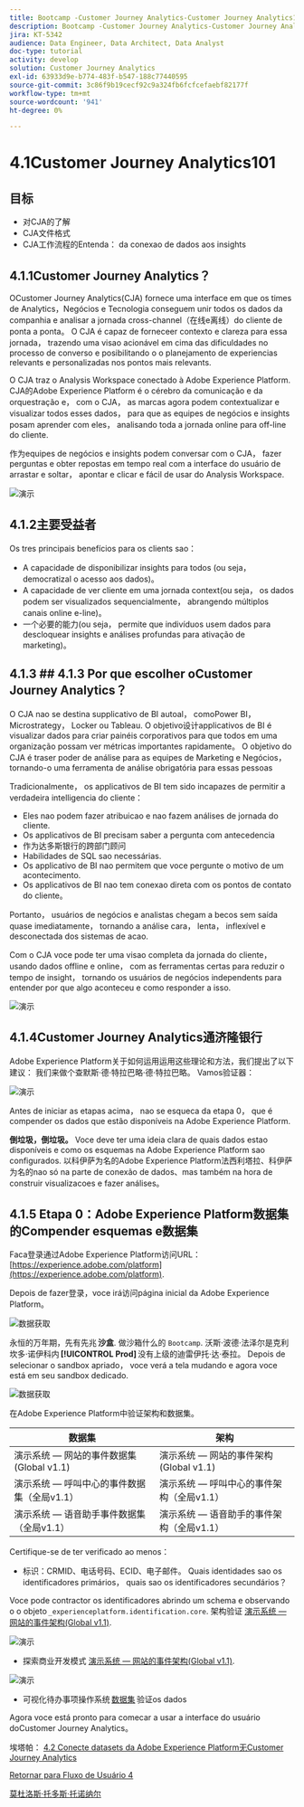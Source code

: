 ```yaml
---
title: Bootcamp -Customer Journey Analytics-Customer Journey Analytics101 — 巴西
description: Bootcamp -Customer Journey Analytics-Customer Journey Analytics101 — 巴西
jira: KT-5342
audience: Data Engineer, Data Architect, Data Analyst
doc-type: tutorial
activity: develop
solution: Customer Journey Analytics
exl-id: 63933d9e-b774-483f-b547-188c77440595
source-git-commit: 3c86f9b19cecf92c9a324fb6fcfcefaebf82177f
workflow-type: tm+mt
source-wordcount: '941'
ht-degree: 0%

---
```


# 4.1Customer Journey Analytics101

## 目标

- 对CJA的了解
- CJA文件格式
- CJA工作流程的Entenda： da conexao de dados aos insights

## 4.1.1Customer Journey Analytics？

OCustomer Journey Analytics(CJA) fornece uma interface em que os times de Analytics，Negócios e Tecnologia conseguem unir todos os dados da companhia e analisar a jornada cross-channel（在线e离线）do cliente de ponta a ponta。 O CJA é capaz de forneceer contexto e clareza para essa jornada， trazendo uma visao acionável em cima das dificuldades no processo de converso e posibilitando o o planejamento de experiencias relevants e personalizadas nos pontos mais relevants.

O CJA traz o Analysis Workspace conectado à Adobe Experience Platform. CJA的Adobe Experience Platform é o cérebro da comunicação e da orquestração e， com o CJA， as marcas agora podem contextualizar e visualizar todos esses dados， para que as equipes de negócios e insights posam aprender com eles， analisando toda a jornada online para off-line do cliente.

作为equipes de negócios e insights podem conversar com o CJA， fazer perguntas e obter repostas em tempo real com a interface do usuário de arrastar e soltar， apontar e clicar e fácil de usar do Analysis Workspace.

![演示](./images/cja-adv-analysis1.png)

## 4.1.2主要受益者

Os tres principais benefícios para os clients sao：

- A capacidade de disponibilizar insights para todos (ou seja， democratizal o acesso aos dados)。
- A capacidade de ver cliente em uma jornada context(ou seja， os dados podem ser visualizados sequencialmente， abrangendo múltiplos canais online e-line)。
- 一个必要的能力(ou seja， permite que indivíduos usem dados para descloquear insights e análises profundas para ativação de marketing)。

## 4.1.3 ## 4.1.3 Por que escolher oCustomer Journey Analytics？

O CJA nao se destina supplicativo de BI autoal， comoPower BI， Microstrategy， Locker ou Tableau. O objetivo设计applicativos de BI é visualizar dados para criar painéis corporativos para que todos em uma organização possam ver métricas importantes rapidamente。 O objetivo do CJA é traser poder de análise para as equipes de Marketing e Negócios， tornando-o uma ferramenta de análise obrigatória para essas pessoas



Tradicionalmente， os applicativos de BI tem sido incapazes de permitir a verdadeira intelligencia do cliente：

- Eles nao podem fazer atribuicao e nao fazem análises de jornada do cliente.
- Os applicativos de BI precisam saber a pergunta com antecedencia
- 作为达多斯银行的跨部门顾问
- Habilidades de SQL sao necessárias.
- Os applicativo de BI nao permitem que voce pergunte o motivo de um acontecimento.
- Os applicativos de BI nao tem conexao direta com os pontos de contato do cliente。

Portanto， usuários de negócios e analistas chegam a becos sem saída quase imediatamente， tornando a análise cara， lenta， inflexível e desconectada dos sistemas de acao.

Com o CJA voce pode ter uma visao completa da jornada do cliente， usando dados offline e online， com as ferramentas certas para reduzir o tempo de insight， tornando os usuários de negócios independents para entender por que algo aconteceu e como responder a isso.

![演示](./images/cja-use-case.png)

## 4.1.4Customer Journey Analytics通济隆银行

Adobe Experience Platform关于如何运用运用这些理论和方法，我们提出了以下建议： 我们来做个查默斯·德·特拉巴略·德·特拉巴略。 Vamos验证器：

![演示](./images/cja-work-flow.jpg)

Antes de iniciar as etapas acima， nao se esqueca da etapa 0， que é compender os dados que estão disponíveis na Adobe Experience Platform.

**倒垃圾，倒垃圾。** Voce deve ter uma ideia clara de quais dados estao disponíveis e como os esquemas na Adobe Experience Platform sao configurados. 以科伊萨为名的Adobe Experience Platform法西利塔拉、科伊萨为名的nao só na parte de conexão de dados、mas também na hora de construir visualizacoes e fazer análises。

## 4.1.5 Etapa 0：Adobe Experience Platform数据集的Compender esquemas e数据集

Faca登录通过Adobe Experience Platform访问URL： [https://experience.adobe.com/platform](https://experience.adobe.com/platform).

Depois de fazer登录，voce irá访问página inicial da Adobe Experience Platform。

![数据获取](../uc1/images/home.png)

永恒的万年期，先有先兆 **沙盒**. 做沙箱什么的 ``Bootcamp``. 沃斯·波德·法泽尔是克利坎多·诺伊科内 **[!UICONTROL Prod]** 没有上级的迪雷伊托·达·泰拉。 Depois de selecionar o sandbox apriado， voce verá a tela mudando e agora voce está em seu sandbox dedicado.

![数据获取](../uc1/images/sb1.png)

在Adobe Experience Platform中验证架构和数据集。

| 数据集 | 架构 |
| ----------------- |-------------| 
| 演示系统 — 网站的事件数据集(Global v1.1) | 演示系统 — 网站的事件架构(Global v1.1) |
| 演示系统 — 呼叫中心的事件数据集（全局v1.1） | 演示系统 — 呼叫中心的事件架构（全局v1.1） |
| 演示系统 — 语音助手事件数据集（全局v1.1） | 演示系统 — 语音助手的事件架构（全局v1.1） |

Certifique-se de ter verificado ao menos：

- 标识：CRMID、电话号码、ECID、电子邮件。 Quais identidades sao os identificadores primários， quais sao os identificadores secundários？

Voce pode contractor os identificadores abrindo um schema e observando o o objeto `_experienceplatform.identification.core`. 架构验证 [演示系统 — 网站的事件架构(Global v1.1)](https://experience.adobe.com/platform/schema).

![演示](./images/identity.png)

- 探索商业开发模式 [演示系统 — 网站的事件架构(Global v1.1)](https://experience.adobe.com/platform/schema).

![演示](./images/commerce.png)

- 可视化待办事项操作系统 [数据集](https://experience.adobe.com/platform/dataset/browse?limit=50&amp;page=1&amp;sortDescending=1&amp;sortField=created) 验证os dados

Agora voce está pronto para comecar a usar a interface do usuário doCustomer Journey Analytics。

埃塔帕： [4.2 Conecte datasets da Adobe Experience Platform无Customer Journey Analytics](./ex2.md)

[Retornar para Fluxo de Usuário 4](./uc4.md)

[莫杜洛斯·托多斯·托诺纳尔](../../overview.md)
